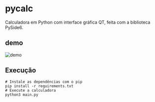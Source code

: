 # pycalc
Calculadora em Python com interface gráfica QT, feita com a biblioteca PySide6.

## demo
![demo](./demo.GIF)

## Execução
```
# Instale as dependências com o pip
pip install -r requirements.txt
# Execute a calculadora
python3 main.py
